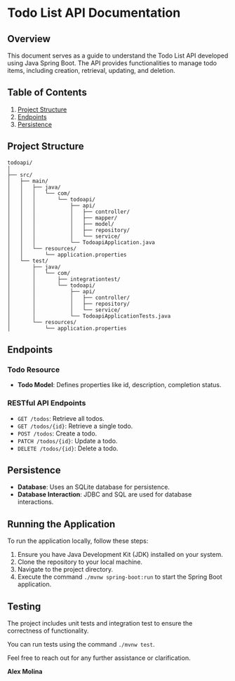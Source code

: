 # Todo List API Documentation

## Overview
This document serves as a guide to understand the Todo List API developed using Java Spring Boot. The API provides functionalities to manage todo items, including creation, retrieval, updating, and deletion.

## Table of Contents
1. [Project Structure](#project-structure)
2. [Endpoints](#endpoints)
3. [Persistence](#persistence)

## Project Structure
```
todoapi/
│
├── src/
│   ├── main/
│   │   ├── java/
│   │   │   └── com/
│   │   │       └── todoapi/
│   │   │           ├── api/
│   │   │           │   ├── controller/
│   │   │           │   ├── mapper/
│   │   │           │   ├── model/
│   │   │           │   ├── repository/
│   │   │           │   └── service/
│   │   │           └── TodoapiApplication.java
│   │   └── resources/
│   │       └── application.properties
│   └── test/
│       ├── java/
│       │   └── com/
│       │       ├── integrationtest/
│       │       └── todoapi/
│       │           ├── api/
│       │           │   ├── controller/
│       │           │   ├── repository/
│       │           │   └── service/
│       │           └── TodoapiApplicationTests.java
│       └── resources/
│           └── application.properties
```

## Endpoints
### Todo Resource
- **Todo Model**: Defines properties like id, description, completion status.

### RESTful API Endpoints
- `GET /todos`: Retrieve all todos.
- `GET /todos/{id}`: Retrieve a single todo.
- `POST /todos`: Create a todo.
- `PATCH /todos/{id}`: Update a todo.
- `DELETE /todos/{id}`: Delete a todo.

## Persistence
- **Database**: Uses an SQLite database for persistence.
- **Database Interaction**: JDBC and SQL are used for database interactions.

## Running the Application
To run the application locally, follow these steps:
1. Ensure you have Java Development Kit (JDK) installed on your system.
2. Clone the repository to your local machine.
3. Navigate to the project directory.
4. Execute the command `./mvnw spring-boot:run` to start the Spring Boot application.

## Testing
The project includes unit tests and integration test to ensure the correctness of functionality. 

You can run tests using the command `./mvnw test`.

Feel free to reach out for any further assistance or clarification.

**Alex Molina**

